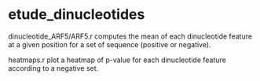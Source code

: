 # etude_dinucleotides

dinucleotide_ARF5/ARF5.r computes the mean of each dinucleotide feature at a given position for a set of sequence (positive or negative).

heatmaps.r plot a heatmap of p-value for each dinucleotide feature according to a negative set.  
